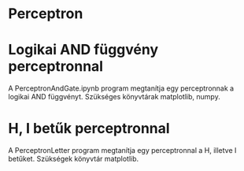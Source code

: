 # Perceptron
# Logikai AND függvény perceptronnal
A PerceptronAndGate.ipynb program megtanítja egy perceptronnak a logikai AND függvényt.
Szükséges könyvtárak matplotlib, numpy.
# H, I betűk perceptronnal
A PerceptronLetter program megtanítja egy perceptronnal a H, illetve I betűket.
Szükségek könyvtár matplotlib.
